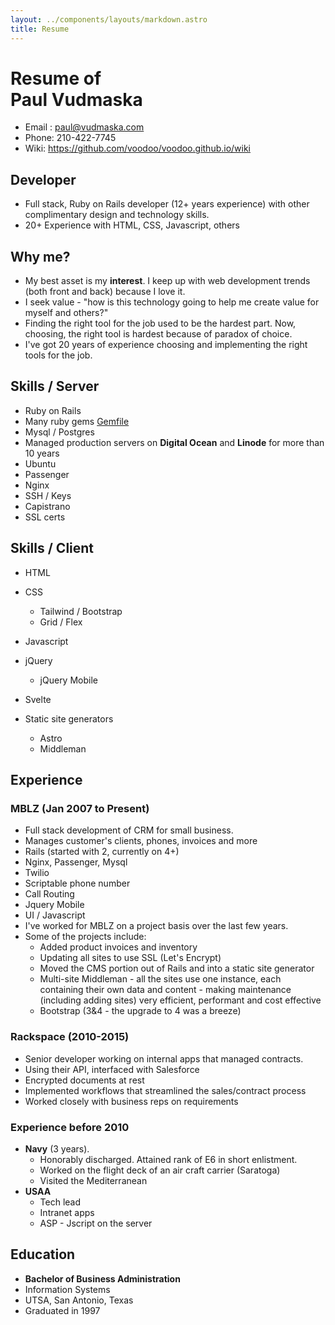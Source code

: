 ```yaml
---
layout: ../components/layouts/markdown.astro
title: Resume
---
```


# Resume of <br/> Paul Vudmaska

- Email : paul@vudmaska.com
- Phone: 210-422-7745
- Wiki: https://github.com/voodoo/voodoo.github.io/wiki


## Developer

- Full stack, Ruby on Rails developer (12+ years experience) with other complimentary design and technology skills.
- 20+ Experience with HTML, CSS, Javascript, others

## Why me?

- My best asset is my **interest**. I keep up with web development trends (both front and back) because I love it.
- I seek value - "how is this technology going to help me create value for myself and others?"
- Finding the right tool for the job used to be the hardest part. Now, choosing, the right tool is hardest because of paradox of choice.
- I've got 20 years of experience choosing and implementing the right tools for the job.



## Skills / Server

- Ruby on Rails
- Many ruby gems [Gemfile](https://github.com/voodoo/voodoo.github.io/wiki/MBLZ)
- Mysql / Postgres
- Managed production servers on **Digital Ocean** and **Linode** for more than 10 years
- Ubuntu
- Passenger
- Nginx
- SSH / Keys
- Capistrano
- SSL certs


## Skills / Client

- HTML
- CSS
  - Tailwind / Bootstrap
  - Grid / Flex
- Javascript
- jQuery
  - jQuery Mobile

- Svelte
- Static site generators
  - Astro
  - Middleman

## Experience

### MBLZ (Jan 2007 to Present)

- Full stack development of CRM for small business.
- Manages customer's clients, phones, invoices and more
- Rails (started with 2, currently on 4+)
- Nginx, Passenger, Mysql
- Twilio
- Scriptable phone number
- Call Routing
- Jquery Mobile
- UI / Javascript
- I've worked for MBLZ on a project basis over the last few years.
- Some of the projects include:
  - Added product invoices and inventory
  - Updating all sites to use SSL (Let's Encrypt)
  - Moved the CMS portion out of Rails and into a static site generator
  - Multi-site Middleman - all the sites use one instance, each containing their own data and content - making maintenance (including adding sites) very efficient, performant and cost effective
  - Bootstrap (3&4 - the upgrade to 4 was a breeze)


### Rackspace (2010-2015)

- Senior developer working on internal apps that managed contracts.
- Using their API, interfaced with Salesforce
- Encrypted documents at rest
- Implemented workflows that streamlined the sales/contract process
- Worked closely with business reps on requirements

### Experience before 2010

- **Navy** (3 years).
  - Honorably discharged. Attained rank of E6 in short enlistment.
  - Worked on the flight deck of an air craft carrier (Saratoga)
  - Visited the Mediterranean
- **USAA**
  - Tech lead
  - Intranet apps
  - ASP - Jscript on the server


## Education

- **Bachelor of Business Administration**
- Information Systems
- UTSA, San Antonio, Texas
- Graduated in 1997